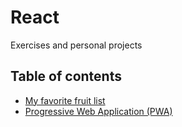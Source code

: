 # React
Exercises and personal projects

## Table of contents
+ [My favorite fruit list](https://github.com/jv80/React/tree/master/My%20favorite%20fruit%20list)
+ [Progressive Web Application (PWA)](https://github.com/jv80/React/tree/master/My%20favorite%20fruit%20list)
